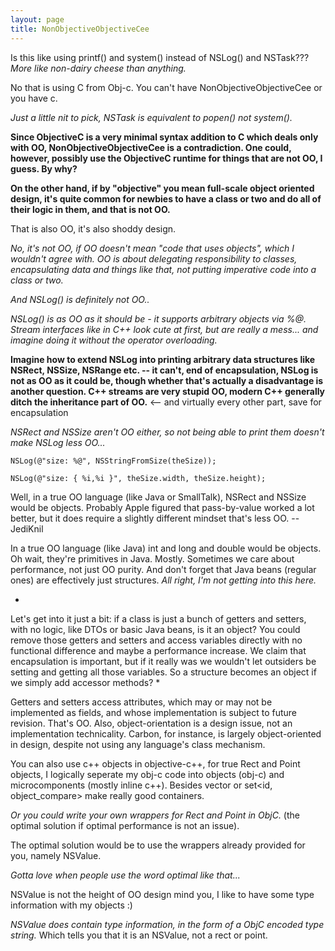 ```yaml
---
layout: page
title: NonObjectiveObjectiveCee
---
```


Is this like using printf() and system() instead of NSLog() and NSTask??? *More like non-dairy cheese than anything.*

No that is using C from Obj-c. You can't have NonObjectiveObjectiveCee or you have c.

*Just a little nit to pick, NSTask is equivalent to popen() not system().*

**Since ObjectiveC is a very minimal syntax addition to C which deals only with OO, NonObjectiveObjectiveCee is a contradiction. One could, however, possibly use the ObjectiveC runtime for things that are not OO, I guess. By why?**

**On the other hand, if by "objective" you mean full-scale object oriented design, it's quite common for newbies to have a class or two and do all of their logic in them, and that is not OO.**

That is also OO, it's also shoddy design.

*No, it's not OO, if OO doesn't mean "code that uses objects", which I wouldn't agree with. OO is about delegating responsibility to classes, encapsulating data and things like that, not putting imperative code into a class or two.*

*And NSLog() is definitely not OO..*

*NSLog() is as OO as it should be - it supports arbitrary objects via %@. Stream interfaces like in C++ look cute at first, but are really a mess... and imagine doing it without the operator overloading.*

**Imagine how to extend NSLog into printing arbitrary data structures like NSRect, NSSize, NSRange etc. -- it can't, end of encapsulation, NSLog is not as OO as it could be, though whether that's actually a disadvantage is another question. C++ streams are very stupid OO, modern C++ generally ditch the inheritance part of OO.** <-- and virtually every other part, save for encapsulation

*NSRect and NSSize aren't OO either, so not being able to print them doesn't make NSLog less OO...*

    NSLog(@"size: %@", NSStringFromSize(theSize));

    NSLog(@"size: { %i,%i }", theSize.width, theSize.height);

Well, in a true OO language (like Java or SmallTalk), NSRect and NSSize would be objects. Probably Apple figured that pass-by-value worked a lot better, but it does require a slightly different mindset that's less OO. --JediKnil

In a true OO language (like Java) int and long and double would be objects. Oh wait, they're primitives in Java. Mostly. Sometimes we care about performance, not just OO purity. And don't forget that Java beans (regular ones) are effectively just structures. *All right, I'm not getting into this here.*

*
Let's get into it just a bit: if a class is just a bunch of getters and setters, with no logic, like DTOs or basic Java beans, is it an object? You could remove those getters and setters and access variables directly with no functional difference and maybe a performance increase. We claim that encapsulation is important, but if it really was we wouldn't let outsiders be setting and getting all those variables. So a structure becomes an object if we simply add accessor methods?
*

Getters and setters access attributes, which may or may not be implemented as fields, and whose implementation is subject to future revision. That's OO.
Also, object-orientation is a design issue, not an implementation technicality. Carbon, for instance, is largely object-oriented in design, despite not using any language's class mechanism.

You can also use c++ objects in objective-c++, for true Rect and Point objects, I logically seperate my obj-c code into objects (obj-c) and microcomponents (mostly inline c++). Besides vector<id> or set<id, object_compare> make really good containers.

*Or you could write your own wrappers for Rect and Point in ObjC.* (the optimal solution if optimal performance is not an issue).

The optimal solution would be to use the wrappers already provided for you, namely NSValue.

*Gotta love when people use the word optimal like that...*

NSValue is not the height of OO design mind you, I like to have some type information with my objects :)

*NSValue does contain type information, in the form of a ObjC encoded type string.* Which tells you that it is an NSValue, not a rect or point.

